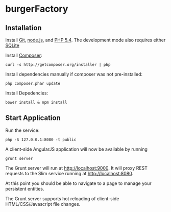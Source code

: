 # burgerFactory

## Installation

Install [Git](http://git-scm.com), [node.js](http://nodejs.org), and [PHP 5.4](http://www.php.net/).  The development mode also requires either [SQLite](http://www.sqlite.org)

Install [Composer](https://getcomposer.org/):

    curl -s http://getcomposer.org/installer | php

Install dependencies manually if composer was not pre-installed:

    php composer.phar update

Install Depedencies:

    bower install & npm install

## Start Application

Run the service:

    php -S 127.0.0.1:8080 -t public

A client-side AngularJS application will now be available by running

    grunt server

The Grunt server will run at [http://localhost:9000](http://localhost:9000).  It will proxy REST requests to the Slim service running at [http://localhost:8080](http://localhost:8080).

At this point you should be able to navigate to a page to manage your persistent entities.

The Grunt server supports hot reloading of client-side HTML/CSS/Javascript file changes.
